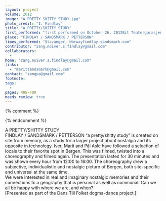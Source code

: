 ```yaml
---
layout: project
volume: 2012
image: "A_PRETTY_SHITTY_STUDY.jpg"
photo_credit: "I. Findlay"
title: "A PRETTY/SHITTY STUDY"
first_performed: "first performed on October 26, 2012Bit Teatergarasjen / Gallery Kaos, Bergen, Norwayperformed multiple times looped over four hours on two different days"
place: "FINDLAY / SANDSMARK / PETTERSON"
times_performed: "Stavanger, Norwayfindlay-sandsmark.com"
contributor: "zang.noiver.s.findlay@gmail.com"
collaborators: 
  - 
home: "zang.noiver.s.findlay@gmail.com"
links: 
  - "maritsandsmark@gmail.com"
contact: "zangpa@gmail.com"
footnote: 
tags: 
  - 
pages: 408-409
needs_review: true
---
```


{% comment %} 

{% endcomment %}

 A PRETTY/SHITTY STUDY<br>FINDLAY / SANDSMARK / PETTERSON 
 “a pretty/shitty study” is created on site from memory, as a study for a larger project about nostalgia and its opposite in technology. Iver, Marit and Pål Asle have followed a selection of locals to their favorite spot in Bergen. This was filmed, twisted into a choreography and filmed again. The presentation lasted for 30 minutes and was shown every hour from 12:00 to 16:00. The choreography drew a subjective, individualistic and nostalgic picture of Bergen, both site-specific and universal at the same time. 
 <br>We were interested in real and imaginary nostalgic memories and their<br>connections to a geography that is personal as well as communal. Can we<br>all be happy with where we are, and when? 
 <br>[Presented as part of the Dans Till Folket dogma-dance project.] 
